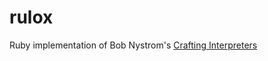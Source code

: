 # rulox
Ruby implementation of Bob Nystrom's [Crafting Interpreters](https://www.craftinginterpreters.com/)
